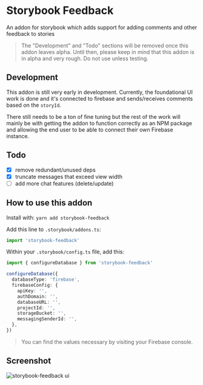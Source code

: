 # Storybook Feedback

An addon for storybook which adds support for adding comments and other feedback to stories

> The "Development" and "Todo" sections will be removed once this addon leaves alpha. Until then, please keep in mind that this addon is in alpha and very rough. Do not use unless testing.

## Development

This addon is still very early in development. Currently, the foundational UI work is done and it's connected to firebase and sends/receives comments based on the `storyId`.

There still needs to be a ton of fine tuning but the rest of the work will mainly be with getting the addon to function correctly as an NPM package and allowing the end user to be able to connect their own Firebase instance.

## Todo

- [x] remove redundant/unused deps
- [x] truncate messages that exceed view width
- [ ] add more chat features (delete/update)

## How to use this addon

Install with: `yarn add storybook-feedback`

Add this line to `.storybook/addons.ts`:

```typescript
import 'storybook-feedback'
```

Within your `.storybook/config.ts` file, add this:

```typescript
import { configureDatabase } from 'storybook-feedback'

configureDatabase({
  databaseType: 'firebase',
  firebaseConfig: {
    apiKey: '',
    authDomain: '',
    databaseURL: '',
    projectId: '',
    storageBucket: '',
    messagingSenderId: '',
  },
})
```

> You can find the values necessary by visiting your Firebase console.

## Screenshot

![storybook-feedback ui](https://i.imgur.com/MkaRBT8.png)
